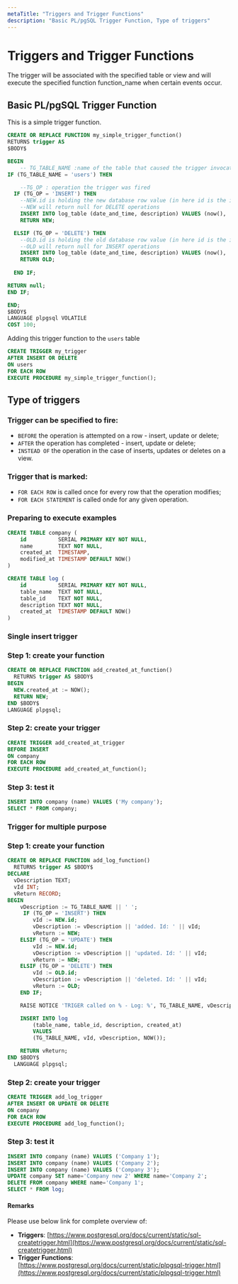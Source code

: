 ```yaml
---
metaTitle: "Triggers and Trigger Functions"
description: "Basic PL/pgSQL Trigger Function, Type of triggers"
---
```


# Triggers and Trigger Functions


The trigger will be associated with the specified table or view and will execute the specified function function_name when certain events occur.



## Basic PL/pgSQL Trigger Function


This is a simple trigger function.

```sql
CREATE OR REPLACE FUNCTION my_simple_trigger_function()
RETURNS trigger AS
$BODY$

BEGIN
    -- TG_TABLE_NAME :name of the table that caused the trigger invocation
IF (TG_TABLE_NAME = 'users') THEN

    --TG_OP : operation the trigger was fired
  IF (TG_OP = 'INSERT') THEN 
    --NEW.id is holding the new database row value (in here id is the id column in users table)
    --NEW will return null for DELETE operations
    INSERT INTO log_table (date_and_time, description) VALUES (now(), 'New user inserted. User ID: '|| NEW.id);        
    RETURN NEW;        

  ELSIF (TG_OP = 'DELETE') THEN    
    --OLD.id is holding the old database row value (in here id is the id column in users table)
    --OLD will return null for INSERT operations
    INSERT INTO log_table (date_and_time, description) VALUES (now(), 'User deleted.. User ID: ' || OLD.id);
    RETURN OLD;        
    
  END IF;

RETURN null;
END IF;

END;
$BODY$
LANGUAGE plpgsql VOLATILE
COST 100;

```

Adding this trigger function to the `users` table

```sql
CREATE TRIGGER my_trigger
AFTER INSERT OR DELETE
ON users
FOR EACH ROW
EXECUTE PROCEDURE my_simple_trigger_function();

```



## Type of triggers


### Trigger can be specified to fire:

- `BEFORE` the operation is attempted on a row - insert, update or delete;
- `AFTER` the operation has completed - insert, update or delete;
- `INSTEAD OF` the operation in the case of inserts, updates or deletes on a view.

### Trigger that is marked:

- `FOR EACH ROW` is called once for every row that the operation modifies;
- `FOR EACH STATEMENT` is called onde for any given operation.

### Preparing to execute examples

```sql
CREATE TABLE company (
    id          SERIAL PRIMARY KEY NOT NULL,
    name        TEXT NOT NULL,
    created_at  TIMESTAMP,
    modified_at TIMESTAMP DEFAULT NOW()
)

CREATE TABLE log (
    id          SERIAL PRIMARY KEY NOT NULL,
    table_name  TEXT NOT NULL,
    table_id    TEXT NOT NULL,
    description TEXT NOT NULL,
    created_at  TIMESTAMP DEFAULT NOW()
)

```

### Single insert trigger

### Step 1: create your function

```sql
CREATE OR REPLACE FUNCTION add_created_at_function()
  RETURNS trigger AS $BODY$
BEGIN
  NEW.created_at := NOW();
  RETURN NEW;
END $BODY$
LANGUAGE plpgsql;

```

### Step 2: create your trigger

```sql
CREATE TRIGGER add_created_at_trigger
BEFORE INSERT
ON company
FOR EACH ROW
EXECUTE PROCEDURE add_created_at_function();

```

### Step 3: test it

```sql
INSERT INTO company (name) VALUES ('My company');
SELECT * FROM company;

```

### Trigger for multiple purpose

### Step 1: create your function

```sql
CREATE OR REPLACE FUNCTION add_log_function()
  RETURNS trigger AS $BODY$
DECLARE
  vDescription TEXT;
  vId INT;
  vReturn RECORD;
BEGIN
    vDescription := TG_TABLE_NAME || ' ';
     IF (TG_OP = 'INSERT') THEN
        vId := NEW.id;
        vDescription := vDescription || 'added. Id: ' || vId;
        vReturn := NEW;
    ELSIF (TG_OP = 'UPDATE') THEN
        vId := NEW.id;
        vDescription := vDescription || 'updated. Id: ' || vId;
        vReturn := NEW;
    ELSIF (TG_OP = 'DELETE') THEN
        vId := OLD.id;
        vDescription := vDescription || 'deleted. Id: ' || vId;
        vReturn := OLD;
    END IF;

    RAISE NOTICE 'TRIGER called on % - Log: %', TG_TABLE_NAME, vDescription;

    INSERT INTO log 
        (table_name, table_id, description, created_at) 
        VALUES
        (TG_TABLE_NAME, vId, vDescription, NOW());

    RETURN vReturn;
END $BODY$
  LANGUAGE plpgsql;

```

### Step 2: create your trigger

```sql
CREATE TRIGGER add_log_trigger
AFTER INSERT OR UPDATE OR DELETE
ON company
FOR EACH ROW
EXECUTE PROCEDURE add_log_function();

```

### Step 3: test it

```sql
INSERT INTO company (name) VALUES ('Company 1');
INSERT INTO company (name) VALUES ('Company 2');
INSERT INTO company (name) VALUES ('Company 3');
UPDATE company SET name='Company new 2' WHERE name='Company 2';
DELETE FROM company WHERE name='Company 1';
SELECT * FROM log;

```



#### Remarks


Please use below link for complete overview of:

- **Triggers**: [https://www.postgresql.org/docs/current/static/sql-createtrigger.html](https://www.postgresql.org/docs/current/static/sql-createtrigger.html)
- **Trigger Functions**: [https://www.postgresql.org/docs/current/static/plpgsql-trigger.html](https://www.postgresql.org/docs/current/static/plpgsql-trigger.html)

